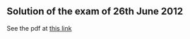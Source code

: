 ## Solution of the exam of 26th June 2012

See the pdf at [this link](http://www.skenz.it/compilers/exams/20120626.pdf)
